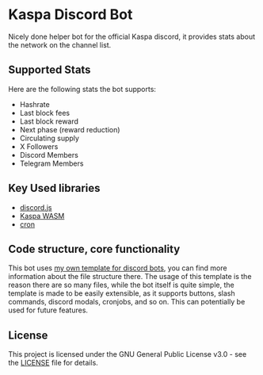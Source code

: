 # Kaspa Discord Bot
Nicely done helper bot for the official Kaspa discord, it provides stats about the network on the channel list.

## Supported Stats
Here are the following stats the bot supports:
- Hashrate
- Last block fees
- Last block reward
- Next phase (reward reduction)
- Circulating supply
- X Followers
- Discord Members
- Telegram Members

## Key Used libraries
- [discord.js](https://discord.js.org/)
- [Kaspa WASM](https://github.com/kaspanet/rusty-kaspa)
- [cron](https://www.npmjs.com/package/cron)

## Code structure, core functionality
This bot uses [my own template for discord bots](https://github.com/imalfect/discord-bot-template), you can find more information about the file structure there.
The usage of this template is the reason there are so many files, while the bot itself is quite simple, the template is made to be easily extensible, as it supports buttons, slash commands, discord modals, cronjobs, and so on. This can potentially be used for future features.

## License
This project is licensed under the GNU General Public License v3.0 - see the [LICENSE](LICENSE) file for details.

